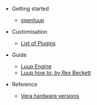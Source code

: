 - Getting started

  - [openluup](openluup.md)

- Customisation

  - [List of Plugins](plugins-list.md)

- Guide

  - [Luup Engine](luup-engine.md)
  - [Luup how to: by Rex Beckett](rex-beckett-posts.md)

- Reference
  - [Vera hardware versions](vera-versions.md)

